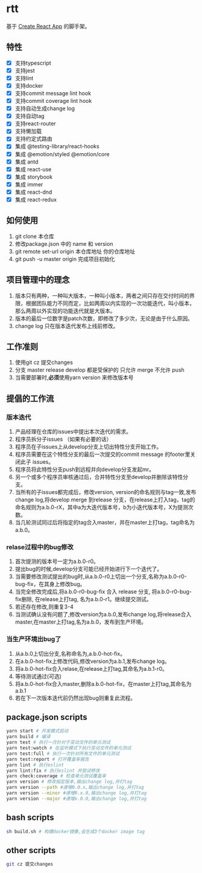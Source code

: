 # rtt

基于 [Create React App](https://github.com/facebook/create-react-app) 的脚手架。

## 特性

* [x] 支持typescript
* [x] 支持jest
* [x] 支持lint
* [x] 支持docker
* [x] 支持commit message lint hook
* [x] 支持commit coverage lint hook
* [x] 支持自动生成change log
* [x] 支持自动tag
* [x] 支持react-router
* [x] 支持懒加载
* [x] 支持约定式路由
* [x] 集成 @testing-library/react-hooks
* [x] 集成 @emotion/styled @emotion/core
* [x] 集成 antd
* [x] 集成 react-use
* [x] 集成 storybook
* [x] 集成 immer
* [x] 集成 react-dnd
* [x] 集成 react-redux

## 如何使用

1. git clone 本仓库
2. 修改package.json 中的 name 和 version
3. git remote set-url origin 本仓库地址 你的仓库地址
4. git push -u master origin 完成项目初始化

## 项目管理中的理念

1. 版本只有两种，一种叫大版本，一种叫小版本，两者之间只存在交付时间的界限，根据团队能力不同而定，比如两周以内实现的一次功能迭代，叫小版本，那么两周以外实现的功能迭代就是大版本。
2. 版本的最后一位数字是patch次数，即修改了多少次，无论是由于什么原因。
3. change log 只在版本迭代发布上线前修改。

## 工作准则

1. 使用git cz 提交changes
2. 分支 master release develop 都是受保护的 只允许 merge 不允许 push
3. 当需要部署时,**必须**使用yarn version 来修改版本号

## 提倡的工作流

### 版本迭代

1. 产品经理在仓库的issues中提出本次迭代的需求。
2. 程序员拆分子issues （如果有必要的话）
3. 程序员在子issues上从develop分支上切出特性分支开始工作。
4. 程序员需要在这个特性分支的最后一次提交的commit message 的footer里关闭此子 issues。
5. 程序员将此特性分支push到远程并向develop分支发起mr。
6. 另一个或多个程序员审核通过后，合并特性分支至develop并删除该特性分支。
7. 当所有的子issues都完成后，修改version, version的命名规则与tag一致,发布change log,将develop merge 到release 分支，在release上打入tag，tag的命名规则为a.b.0-rX，其中a为大迭代版本号，b为小迭代版本号，X为提测次数。
8. 当几轮测试同过后将指定的tag合入master，并在master上打tag，tag命名为a.b.0。

### relase过程中的bug修改

1. 首次提测的版本号一定为a.b.0-r0。
2. 提出bug的时候,develop分支可能已经开始进行下一个迭代了。
3. 当需要修改测试提出的bug时,从a.b.0-r0上切出一个分支,名称为a.b.0-r0-bug-fix，在其身上修改bug。
4. 当完全修改完成后,将a.b.0-r0-bug-fix 合入 release 分支, 将a.b.0-r0-bug-fix删除, 在release上打tag, 名为a.b.0-r1。继续提交测试。
5. 若还存在修改,则重复3-4
6. 当测试确认没有问题了,修改version为a.b.0,发布change log,将release合入master,在master上打tag,名为a.b.0，发布到生产环境。

### 当生产环境出bug了

1. 从a.b.0上切出分支,名称命名为,a.b.0-hot-fix。
2. 在a.b.0-hot-fix上修改代码,修改version为a.b.1,发布change log。
3. 将a.b.0-hot-fix合入relase,在release上打tag,其命名为a.b.1-r0。
4. 等待测试通过(可选)
5. 将a.b.0-hot-fix合入master,删除a.b.0-hot-fix，在master上打tag,其命名为a.b.1
6. 若在下一次版本迭代前仍然出现bug则重复此流程。

## package.json scripts

```bash
yarn start # 开发模式启动
yarn build # 编译
yarn test # 执行一次针对于变动文件的单元测试
yarn test:watch # 在监听模式下执行变动文件的单元测试
yarn test:full # 执行一次针对所有文件的单元测试
yarn test:report # 打开覆盖率报告
yarn lint # 执行eslint
yarn lint:fix # 执行eslint 并尝试修改
yarn check:coverage # 检查单元测试覆盖率
yarn version # 修改指定版本,输出change log,并打tag
yarn version --path #递增0.0.x,输出change log,并打tag
yarn version --minor #递增0.x.0,输出change log,并打tag
yarn version --major #递增x.0.0,输出change log,并打tag
```

## bash scripts

```bash
sh build.sh # 构建docker镜像,会生成3个docker image tag
```

## other scripts

```bash
git cz 提交changes
```
